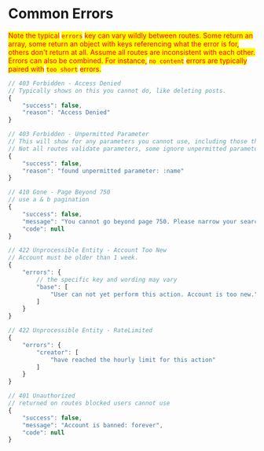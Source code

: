 # Common Errors

<mark style="color:red;">Note the typical</mark> <mark style="color:red;">`errors`</mark> <mark style="color:red;">key can vary wildly between routes. Some return an array, some return an object with keys referencing what the error is for, others don't return at all. Assume all routes are inconsistent with each other. Errors can also be combined. For instance,</mark> <mark style="color:red;">`no content`</mark> <mark style="color:red;">errors are typically paired with</mark> <mark style="color:red;">`too short`</mark> <mark style="color:red;">errors.</mark>

```javascript
// 403 Forbidden - Access Denied
// Typically shows on this you cannot do, like deleting posts.
{
    "success": false,
    "reason": "Access Denied"
}
```

```javascript
// 403 Forbidden - Unpermitted Parameter
// This will show for any parameters you cannot use, including those that do not exist.
// Not all routes validate parameters, some ignore unpermitted parameters.
{
    "success": false,
    "reason": "found unpermitted parameter: :name"
}
```

```javascript
// 410 Gone - Page Beyond 750
// use a & b pagination
{
    "success": false,
    "message": "You cannot go beyond page 750. Please narrow your search terms.",
    "code": null
}
```

```javascript
// 422 Unprocessible Entity - Account Too New
// Account must be older than 1 week.
{
    "errors": {
        // the specific key and wording may vary
        "base": [
            "User can not yet perform this action. Account is too new."
        ]
    }
}
```

```javascript
// 422 Unprocessible Entity - RateLimited
{
    "errors": {
        "creator": [
            "have reached the hourly limit for this action"
        ]
    }
}
```

```javascript
// 401 Unauthorized
// returned on routes blocked users cannot use
{
    "success": false,
    "message": "Account is banned: forever",
    "code": null
}
```
